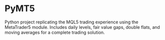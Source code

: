 # PyMT5
 Python project replicating the MQL5 trading experience using the MetaTrader5 module. Includes daily levels, fair value gaps, double flats, and moving averages for a complete trading solution. 

